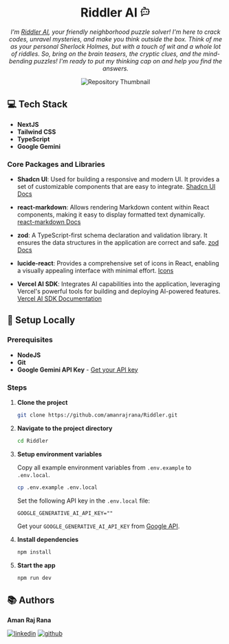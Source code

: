 
<h1 align="center">
  Riddler AI
  <svg xmlns="http://www.w3.org/2000/svg" width="24" height="24" viewBox="0 0 24 24" fill="none" stroke="currentColor" stroke-width="2" stroke-linecap="round" stroke-linejoin="round" class="lucide lucide-bot-message-square"><path d="M12 6V2H8"/><path d="m8 18-4 4V8a2 2 0 0 1 2-2h12a2 2 0 0 1 2 2v8a2 2 0 0 1-2 2Z"/><path d="M2 12h2"/><path d="M9 11v2"/><path d="M15 11v2"/><path d="M20 12h2"/></svg>
</h1>

<p align="center">
  <em>I'm <a href="https://riddler.amanraj.co">Riddler AI</a>, your friendly neighborhood puzzle solver! I'm here to crack codes, unravel mysteries, and make you think outside the box. Think of me as your personal Sherlock Holmes, but with a touch of wit and a whole lot of riddles. So, bring on the brain teasers, the cryptic clues, and the mind-bending puzzles! I'm ready to put my thinking cap on and help you find the answers.</em>
</p>

<p align="center">
  <img src="https://github.com/user-attachments/assets/cb39e49f-bddf-412d-ba01-86f67ff77c58" alt="Repository Thumbnail">
</p>

## 💻 Tech Stack

- **NextJS**
- **Tailwind CSS**
- **TypeScript**
- **Google Gemini**

### Core Packages and Libraries

- **Shadcn UI**: Used for building a responsive and modern UI. It provides a set of customizable components that are easy to integrate. [Shadcn UI Docs](https://ui.shadcn.com/docs)

- **react-markdown**: Allows rendering Markdown content within React components, making it easy to display formatted text dynamically. [react-markdown Docs](https://www.npmjs.com/package/react-markdown)

- **zod**: A TypeScript-first schema declaration and validation library. It ensures the data structures in the application are correct and safe. [zod Docs](https://zod.dev/?id=introduction)

- **lucide-react**: Provides a comprehensive set of icons in React, enabling a visually appealing interface with minimal effort. [Icons](https://lucide.dev/icons/)

- **Vercel AI SDK**: Integrates AI capabilities into the application, leveraging Vercel's powerful tools for building and deploying AI-powered features. [Vercel AI SDK Documentation](https://vercel.com/docs/ai)


## 🚀 Setup Locally

### Prerequisites

- **NodeJS**
- **Git**
- **Google Gemini API Key** - [Get your API key](https://ai.google.dev/gemini-api/docs)

### Steps

1. **Clone the project**

   ```bash
   git clone https://github.com/amanrajrana/Riddler.git
   ```

2. **Navigate to the project directory**

   ```bash
   cd Riddler
   ```

3. **Setup environment variables**

   Copy all example environment variables from `.env.example` to `.env.local`.

   ```bash
   cp .env.example .env.local
   ```

   Set the following API key in the `.env.local` file:

   ```env
   GOOGLE_GENERATIVE_AI_API_KEY=""
   ```

   Get your `GOOGLE_GENERATIVE_AI_API_KEY` from [Google API](https://makersuite.google.com/app/apikey).

4. **Install dependencies**

   ```bash
   npm install
   ```

5. **Start the app**

   ```bash
   npm run dev
   ```

## 📚 Authors

**Aman Raj Rana**

[![linkedin](https://img.shields.io/badge/linkedin-0A66C2?style=for-the-badge&logo=linkedin&logoColor=white)](https://www.linkedin.com/in/amanrajrana)
[![github](https://img.shields.io/badge/github-000000?style=for-the-badge&logo=github&logoColor=white)](https://github.com/amanrajrana)

